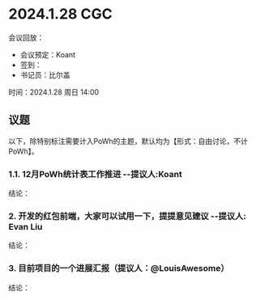 
# 2024.1.28 CGC

会议回放：

- 会议预定：Koant
- 签到：
- 书记员：比尔盖

时间：2024.1.28 周日 14:00

## 议题

以下，除特别标注需要计入PoWh的主题，默认均为【形式：自由讨论，不计PoWh】。

### 1.1. 12月PoWh统计表工作推进  --提议人:Koant 

结论：

### 2. 开发的红包前端，大家可以试用一下，提提意见建议 --提议人: Evan Liu 

结论：

### 3. 目前项目的一个进展汇报（提议人：@LouisAwesome）

结论：
